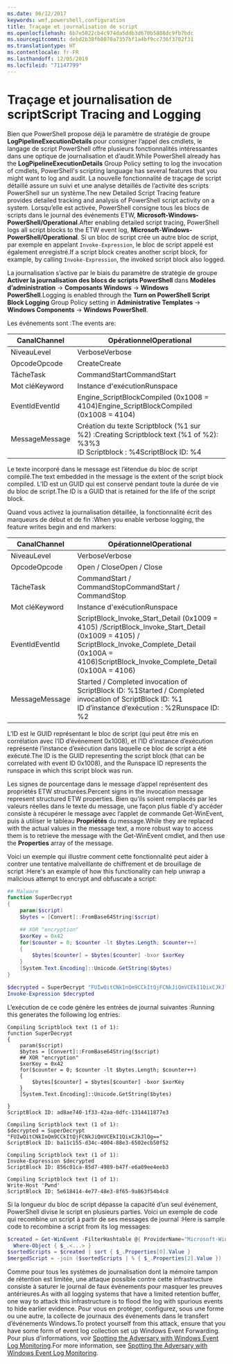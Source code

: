 ```yaml
---
ms.date: 06/12/2017
keywords: wmf,powershell,configuration
title: Traçage et journalisation de script
ms.openlocfilehash: 6b7e5022cb4c974da5ddb3d670b5808dc9fb7bdc
ms.sourcegitcommit: debd2b38fb8070a7357bf1a4bf9cc736f3702f31
ms.translationtype: HT
ms.contentlocale: fr-FR
ms.lasthandoff: 12/05/2019
ms.locfileid: "71147799"
---
```

# <a name="script-tracing-and-logging"></a><span data-ttu-id="29550-103">Traçage et journalisation de script</span><span class="sxs-lookup"><span data-stu-id="29550-103">Script Tracing and Logging</span></span>

<span data-ttu-id="29550-104">Bien que PowerShell propose déjà le paramètre de stratégie de groupe **LogPipelineExecutionDetails** pour consigner l’appel des cmdlets, le langage de script PowerShell offre plusieurs fonctionnalités intéressantes dans une optique de journalisation et d’audit.</span><span class="sxs-lookup"><span data-stu-id="29550-104">While PowerShell already has the **LogPipelineExecutionDetails** Group Policy setting to log the invocation of cmdlets, PowerShell's scripting language has several features that you might want to log and audit.</span></span> <span data-ttu-id="29550-105">La nouvelle fonctionnalité de traçage de script détaillé assure un suivi et une analyse détaillés de l’activité des scripts PowerShell sur un système.</span><span class="sxs-lookup"><span data-stu-id="29550-105">The new Detailed Script Tracing feature provides detailed tracking and analysis of PowerShell script activity on a system.</span></span> <span data-ttu-id="29550-106">Lorsqu’elle est activée, PowerShell consigne tous les blocs de scripts dans le journal des événements ETW, **Microsoft-Windows-PowerShell/Operational**.</span><span class="sxs-lookup"><span data-stu-id="29550-106">After enabling detailed script tracing, PowerShell logs all script blocks to the ETW event log, **Microsoft-Windows-PowerShell/Operational**.</span></span> <span data-ttu-id="29550-107">Si un bloc de script crée un autre bloc de script, par exemple en appelant `Invoke-Expression`, le bloc de script appelé est également enregistré.</span><span class="sxs-lookup"><span data-stu-id="29550-107">If a script block creates another script block, for example, by calling `Invoke-Expression`, the invoked script block also logged.</span></span>

<span data-ttu-id="29550-108">La journalisation s’active par le biais du paramètre de stratégie de groupe **Activer la journalisation des blocs de scripts PowerShell** dans **Modèles d’administration** -> **Composants Windows** -> **Windows PowerShell**.</span><span class="sxs-lookup"><span data-stu-id="29550-108">Logging is enabled through the **Turn on PowerShell Script Block Logging** Group Policy setting in **Administrative Templates** -> **Windows Components** -> **Windows PowerShell**.</span></span>

<span data-ttu-id="29550-109">Les événements sont :</span><span class="sxs-lookup"><span data-stu-id="29550-109">The events are:</span></span>

| <span data-ttu-id="29550-110">Canal</span><span class="sxs-lookup"><span data-stu-id="29550-110">Channel</span></span> |                               <span data-ttu-id="29550-111">Opérationnel</span><span class="sxs-lookup"><span data-stu-id="29550-111">Operational</span></span>                               |
| ------- | ----------------------------------------------------------------------- |
| <span data-ttu-id="29550-112">Niveau</span><span class="sxs-lookup"><span data-stu-id="29550-112">Level</span></span>   | <span data-ttu-id="29550-113">Verbose</span><span class="sxs-lookup"><span data-stu-id="29550-113">Verbose</span></span>                                                                 |
| <span data-ttu-id="29550-114">Opcode</span><span class="sxs-lookup"><span data-stu-id="29550-114">Opcode</span></span>  | <span data-ttu-id="29550-115">Create</span><span class="sxs-lookup"><span data-stu-id="29550-115">Create</span></span>                                                                  |
| <span data-ttu-id="29550-116">Tâche</span><span class="sxs-lookup"><span data-stu-id="29550-116">Task</span></span>    | <span data-ttu-id="29550-117">CommandStart</span><span class="sxs-lookup"><span data-stu-id="29550-117">CommandStart</span></span>                                                            |
| <span data-ttu-id="29550-118">Mot clé</span><span class="sxs-lookup"><span data-stu-id="29550-118">Keyword</span></span> | <span data-ttu-id="29550-119">Instance d'exécution</span><span class="sxs-lookup"><span data-stu-id="29550-119">Runspace</span></span>                                                                |
| <span data-ttu-id="29550-120">EventId</span><span class="sxs-lookup"><span data-stu-id="29550-120">EventId</span></span> | <span data-ttu-id="29550-121">Engine_ScriptBlockCompiled (0x1008 = 4104)</span><span class="sxs-lookup"><span data-stu-id="29550-121">Engine_ScriptBlockCompiled (0x1008 = 4104)</span></span>                              |
| <span data-ttu-id="29550-122">Message</span><span class="sxs-lookup"><span data-stu-id="29550-122">Message</span></span> | <span data-ttu-id="29550-123">Création du texte Scriptblock (%1 sur %2) :</span><span class="sxs-lookup"><span data-stu-id="29550-123">Creating Scriptblock text (%1 of %2):</span></span> </br> <span data-ttu-id="29550-124">%3</span><span class="sxs-lookup"><span data-stu-id="29550-124">%3</span></span> </br> <span data-ttu-id="29550-125">ID Scriptblock : %4</span><span class="sxs-lookup"><span data-stu-id="29550-125">ScriptBlock ID: %4</span></span> |


<span data-ttu-id="29550-126">Le texte incorporé dans le message est l’étendue du bloc de script compilé.</span><span class="sxs-lookup"><span data-stu-id="29550-126">The text embedded in the message is the extent of the script block compiled.</span></span> <span data-ttu-id="29550-127">L’ID est un GUID qui est conservé pendant toute la durée de vie du bloc de script.</span><span class="sxs-lookup"><span data-stu-id="29550-127">The ID is a GUID that is retained for the life of the script block.</span></span>

<span data-ttu-id="29550-128">Quand vous activez la journalisation détaillée, la fonctionnalité écrit des marqueurs de début et de fin :</span><span class="sxs-lookup"><span data-stu-id="29550-128">When you enable verbose logging, the feature writes begin and end markers:</span></span>

| <span data-ttu-id="29550-129">Canal</span><span class="sxs-lookup"><span data-stu-id="29550-129">Channel</span></span> |                                 <span data-ttu-id="29550-130">Opérationnel</span><span class="sxs-lookup"><span data-stu-id="29550-130">Operational</span></span>                                |
| ------- | -------------------------------------------------------------------------- |
| <span data-ttu-id="29550-131">Niveau</span><span class="sxs-lookup"><span data-stu-id="29550-131">Level</span></span>   | <span data-ttu-id="29550-132">Verbose</span><span class="sxs-lookup"><span data-stu-id="29550-132">Verbose</span></span>                                                                    |
| <span data-ttu-id="29550-133">Opcode</span><span class="sxs-lookup"><span data-stu-id="29550-133">Opcode</span></span>  | <span data-ttu-id="29550-134">Open / Close</span><span class="sxs-lookup"><span data-stu-id="29550-134">Open / Close</span></span>                                                               |
| <span data-ttu-id="29550-135">Tâche</span><span class="sxs-lookup"><span data-stu-id="29550-135">Task</span></span>    | <span data-ttu-id="29550-136">CommandStart / CommandStop</span><span class="sxs-lookup"><span data-stu-id="29550-136">CommandStart / CommandStop</span></span>                                                 |
| <span data-ttu-id="29550-137">Mot clé</span><span class="sxs-lookup"><span data-stu-id="29550-137">Keyword</span></span> | <span data-ttu-id="29550-138">Instance d'exécution</span><span class="sxs-lookup"><span data-stu-id="29550-138">Runspace</span></span>                                                                   |
| <span data-ttu-id="29550-139">EventId</span><span class="sxs-lookup"><span data-stu-id="29550-139">EventId</span></span> | <span data-ttu-id="29550-140">ScriptBlock\_Invoke\_Start\_Detail (0x1009 = 4105) /</span><span class="sxs-lookup"><span data-stu-id="29550-140">ScriptBlock\_Invoke\_Start\_Detail (0x1009 = 4105) /</span></span> </br> <span data-ttu-id="29550-141">ScriptBlock\_Invoke\_Complete\_Detail (0x100A = 4106)</span><span class="sxs-lookup"><span data-stu-id="29550-141">ScriptBlock\_Invoke\_Complete\_Detail (0x100A = 4106)</span></span> |
| <span data-ttu-id="29550-142">Message</span><span class="sxs-lookup"><span data-stu-id="29550-142">Message</span></span> | <span data-ttu-id="29550-143">Started / Completed invocation of ScriptBlock ID: %1</span><span class="sxs-lookup"><span data-stu-id="29550-143">Started / Completed invocation of ScriptBlock ID: %1</span></span> </br> <span data-ttu-id="29550-144">ID d’instance d’exécution : %2</span><span class="sxs-lookup"><span data-stu-id="29550-144">Runspace ID: %2</span></span> |

<span data-ttu-id="29550-145">L’ID est le GUID représentant le bloc de script (qui peut être mis en corrélation avec l’ID d’événement 0x1008), et l’ID d’instance d’exécution représente l’instance d’exécution dans laquelle ce bloc de script a été exécuté.</span><span class="sxs-lookup"><span data-stu-id="29550-145">The ID is the GUID representing the script block (that can be correlated with event ID 0x1008), and the Runspace ID represents the runspace in which this script block was run.</span></span>

<span data-ttu-id="29550-146">Les signes de pourcentage dans le message d’appel représentent des propriétés ETW structurées.</span><span class="sxs-lookup"><span data-stu-id="29550-146">Percent signs in the invocation message represent structured ETW properties.</span></span> <span data-ttu-id="29550-147">Bien qu’ils soient remplacés par les valeurs réelles dans le texte du message, une façon plus fiable d’y accéder consiste à récupérer le message avec l’applet de commande Get-WinEvent, puis à utiliser le tableau **Propriétés** du message.</span><span class="sxs-lookup"><span data-stu-id="29550-147">While they are replaced with the actual values in the message text, a more robust way to access them is to retrieve the message with the Get-WinEvent cmdlet, and then use the **Properties** array of the message.</span></span>

<span data-ttu-id="29550-148">Voici un exemple qui illustre comment cette fonctionnalité peut aider à contrer une tentative malveillante de chiffrement et de brouillage de script :</span><span class="sxs-lookup"><span data-stu-id="29550-148">Here's an example of how this functionality can help unwrap a malicious attempt to encrypt and obfuscate a script:</span></span>

```powershell
## Malware
function SuperDecrypt
{
    param($script)
    $bytes = [Convert]::FromBase64String($script)

    ## XOR "encryption"
    $xorKey = 0x42
    for($counter = 0; $counter -lt $bytes.Length; $counter++)
    {
        $bytes[$counter] = $bytes[$counter] -bxor $xorKey
    }
    [System.Text.Encoding]::Unicode.GetString($bytes)
}

$decrypted = SuperDecrypt "FUIwQitCNkInQm9CCkItQjFCNkJiQmVCEkI1QixCJkJlQg=="
Invoke-Expression $decrypted
```

<span data-ttu-id="29550-149">L’exécution de ce code génère les entrées de journal suivantes :</span><span class="sxs-lookup"><span data-stu-id="29550-149">Running this generates the following log entries:</span></span>

```Output
Compiling Scriptblock text (1 of 1):
function SuperDecrypt
{
    param($script)
    $bytes = [Convert]::FromBase64String($script)
    ## XOR "encryption"
    $xorKey = 0x42
    for($counter = 0; $counter -lt $bytes.Length; $counter++)
    {
        $bytes[$counter] = $bytes[$counter] -bxor $xorKey
    }
    [System.Text.Encoding]::Unicode.GetString($bytes)

}
ScriptBlock ID: ad8ae740-1f33-42aa-8dfc-1314411877e3

Compiling Scriptblock text (1 of 1):
$decrypted = SuperDecrypt "FUIwQitCNkInQm9CCkItQjFCNkJiQmVCEkI1QixCJkJlQg=="
ScriptBlock ID: ba11c155-d34c-4004-88e3-6502ecb50f52

Compiling Scriptblock text (1 of 1):
Invoke-Expression $decrypted
ScriptBlock ID: 856c01ca-85d7-4989-b47f-e6a09ee4eeb3

Compiling Scriptblock text (1 of 1):
Write-Host 'Pwnd'
ScriptBlock ID: 5e618414-4e77-48e3-8f65-9a863f54b4c8
```

Si la longueur du bloc de script dépasse la capacité d’un seul événement, PowerShell divise le script en plusieurs parties. <span data-ttu-id="29550-151">Voici un exemple de code qui recombine un script à partir de ses messages de journal :</span><span class="sxs-lookup"><span data-stu-id="29550-151">Here is sample code to recombine a script from its log messages:</span></span>

```powershell
$created = Get-WinEvent -FilterHashtable @{ ProviderName="Microsoft-Windows-PowerShell"; Id = 4104 } |
  Where-Object { $_.<...> }
$sortedScripts = $created | sort { $_.Properties[0].Value }
$mergedScript = -join ($sortedScripts | % { $_.Properties[2].Value })
```

<span data-ttu-id="29550-152">Comme pour tous les systèmes de journalisation dont la mémoire tampon de rétention est limitée, une attaque possible contre cette infrastructure consiste à saturer le journal de faux événements pour masquer les preuves antérieures.</span><span class="sxs-lookup"><span data-stu-id="29550-152">As with all logging systems that have a limited retention buffer, one way to attack this infrastructure is to flood the log with spurious events to hide earlier evidence.</span></span> <span data-ttu-id="29550-153">Pour vous en protéger, configurez, sous une forme ou une autre, la collecte de journaux des événements dans le transfert d’événements Windows.</span><span class="sxs-lookup"><span data-stu-id="29550-153">To protect yourself from this attack, ensure that you have some form of event log collection set up Windows Event Forwarding.</span></span> <span data-ttu-id="29550-154">Pour plus d’informations, voir [Spotting the Adversary with Windows Event Log Monitoring](https://apps.nsa.gov/iaarchive/library/reports/spotting-the-adversary-with-windows-event-log-monitoring.cfm).</span><span class="sxs-lookup"><span data-stu-id="29550-154">For more information, see [Spotting the Adversary with Windows Event Log Monitoring](https://apps.nsa.gov/iaarchive/library/reports/spotting-the-adversary-with-windows-event-log-monitoring.cfm).</span></span>